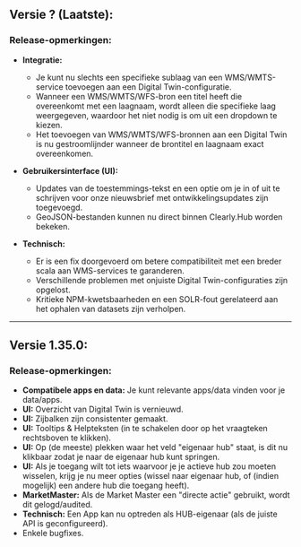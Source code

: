 ## Versie ? (Laatste):

### Release-opmerkingen:

- **Integratie:**
    - Je kunt nu slechts een specifieke sublaag van een WMS/WMTS-service toevoegen aan een Digital Twin-configuratie.
    - Wanneer een WMS/WMTS/WFS-bron een titel heeft die overeenkomt met een laagnaam, wordt alleen die specifieke laag weergegeven, waardoor het niet nodig is om uit een dropdown te kiezen.
    - Het toevoegen van WMS/WMTS/WFS-bronnen aan een Digital Twin is nu gestroomlijnder wanneer de brontitel en laagnaam exact overeenkomen.

- **Gebruikersinterface (UI):**
    - Updates van de toestemmings-tekst en een optie om je in of uit te schrijven voor onze nieuwsbrief met ontwikkelingsupdates zijn toegevoegd.
    - GeoJSON-bestanden kunnen nu direct binnen Clearly.Hub worden bekeken.

- **Technisch:**
    - Er is een fix doorgevoerd om betere compatibiliteit met een breder scala aan WMS-services te garanderen.
    - Verschillende problemen met onjuiste Digital Twin-configuraties zijn opgelost.
    - Kritieke NPM-kwetsbaarheden en een SOLR-fout gerelateerd aan het ophalen van datasets zijn verholpen.

--- 
## Versie 1.35.0:

### Release-opmerkingen:

* **Compatibele apps en data:** Je kunt relevante apps/data vinden voor je data/apps.<br>
* **UI:** Overzicht van Digital Twin is vernieuwd.<br>
* **UI:** Zijbalken zijn consistenter gemaakt.<br>
* **UI:** Tooltips & Helpteksten (in te schakelen door op het vraagteken rechtsboven te klikken).<br>
* **UI:** Op (de meeste) plekken waar het veld "eigenaar hub" staat, is dit nu klikbaar zodat je naar de eigenaar hub kunt springen.<br>
* **UI:** Als je toegang wilt tot iets waarvoor je je actieve hub zou moeten wisselen, krijg je nu meer opties (wissel naar eigenaar hub, of (indien mogelijk) een andere hub die toegang heeft).<br>
* **MarketMaster:** Als de Market Master een "directe actie" gebruikt, wordt dit gelogd/audited.<br>
* **Technisch:** Een App kan nu optreden als HUB-eigenaar (als de juiste API is geconfigureerd).<br>
* Enkele bugfixes.<br>
